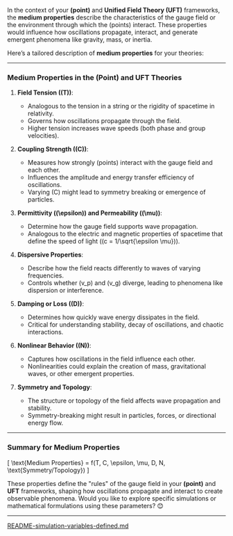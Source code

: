 In the context of your **(point)** and **Unified Field Theory (UFT)** frameworks, the **medium properties** describe the characteristics of the gauge field or the environment through which the (points) interact. These properties would influence how oscillations propagate, interact, and generate emergent phenomena like gravity, mass, or inertia.

Here’s a tailored description of **medium properties** for your theories:

---

### **Medium Properties in the (Point) and UFT Theories**
1. **Field Tension (\(T\))**:
   - Analogous to the tension in a string or the rigidity of spacetime in relativity.
   - Governs how oscillations propagate through the field.
   - Higher tension increases wave speeds (both phase and group velocities).

2. **Coupling Strength (\(C\))**:
   - Measures how strongly (points) interact with the gauge field and each other.
   - Influences the amplitude and energy transfer efficiency of oscillations.
   - Varying \(C\) might lead to symmetry breaking or emergence of particles.

3. **Permittivity (\(\epsilon\)) and Permeability (\(\mu\))**:
   - Determine how the gauge field supports wave propagation.
   - Analogous to the electric and magnetic properties of spacetime that define the speed of light (\(c = 1/\sqrt{\epsilon \mu}\)).

4. **Dispersive Properties**:
   - Describe how the field reacts differently to waves of varying frequencies.
   - Controls whether \(v_p\) and \(v_g\) diverge, leading to phenomena like dispersion or interference.

5. **Damping or Loss (\(D\))**:
   - Determines how quickly wave energy dissipates in the field.
   - Critical for understanding stability, decay of oscillations, and chaotic interactions.

6. **Nonlinear Behavior (\(N\))**:
   - Captures how oscillations in the field influence each other.
   - Nonlinearities could explain the creation of mass, gravitational waves, or other emergent properties.

7. **Symmetry and Topology**:
   - The structure or topology of the field affects wave propagation and stability.
   - Symmetry-breaking might result in particles, forces, or directional energy flow.

---

### **Summary for Medium Properties**
\[
\text{Medium Properties} = f(T, C, \epsilon, \mu, D, N, \text{Symmetry/Topology})
\]

These properties define the "rules" of the gauge field in your **(point)** and **UFT** frameworks, shaping how oscillations propagate and interact to create observable phenomena. Would you like to explore specific simulations or mathematical formulations using these parameters? 😊


---

[README-simulation-variables-defined.md](https://t2m.io/8qdxVJK)
